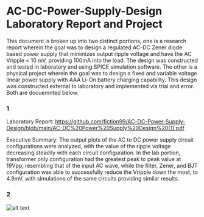 # AC-DC-Power-Supply-Design Laboratory Report and Project
This document is broken up into two distinct portions, one is a research report wherein the goal was to design a regulated AC-DC Zener diode based power supply that minimizes output ripple voltage and have the AC Vripple < 10 mV, providing 100mA into the load. The design was constructed and tested in laboratory and using SPICE simulation software. The other is a physical project wherein the goal was to design a fixed and variable voltage linear power supply with AAA Li-On battery charging capability. This design was constructed external to laboratory and implemented via trial and error. Both are docuemnted below.



### 1 ### 
Laboratory Report: https://github.com/fiction99/AC-DC-Power-Supply-Design/blob/main/AC-DC%20Power%20Supply%20Design%20(1).pdf

Executive Summary: The output plots of the AC to DC power supply circuit configurations were analyzed, with the value of the ripple voltage decreasing steadily with each circuit configuration. In the lab portion, transformer only configuration had the greatest peak to peak value at 19Vpp, resembling that of the input AC wave, while the filter, Zener, and BJT configuration was able to successfully reduce the Vripple down the most, to 4.9mV, with simulations of the same circuits providing similar results.

### 2 ###

![alt text](https://github.com/fiction99/AC-DC-Power-Supply-Design/blob/main/media/PXL_20230531_015030285.jpg)

